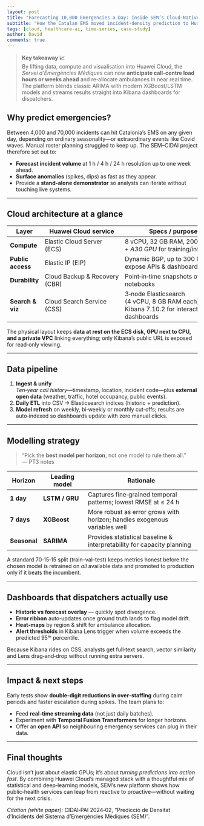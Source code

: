 ```yaml
---
layout: post
title: "Forecasting 10,000 Emergencies a Day: Inside SEM’s Cloud‑Native AI Platform"
subtitle: "How the Catalan EMS moved incident‑density prediction to Huawei Cloud and Kibana"
tags: [cloud, healthcare-ai, time-series, case-study]
author: David
comments: true
---
```


> **Key takeaway 📈**  
> By lifting data, compute and visualisation into Huawei Cloud, the *Servei d’Emergències Mèdiques* can now **anticipate call‑centre load hours or weeks ahead** and re‑allocate ambulances in near real time.  
> The platform blends classic ARIMA with modern XGBoost/LSTM models and streams results straight into Kibana dashboards for dispatchers.

## Why predict emergencies?

Between 4,000 and 70,000 incidents can hit Catalonia’s EMS on any given day, depending on ordinary seasonality—or extraordinary events like Covid waves. Manual roster planning struggled to keep up. The SEM–CIDAI project therefore set out to:

* **Forecast incident volume** at 1 h / 4 h / 24 h resolution up to one week ahead.  
* **Surface anomalies** (spikes, dips) as fast as they appear.  
* Provide a **stand‑alone demonstrator** so analysts can iterate without touching live systems.

---

## Cloud architecture at a glance

| Layer               | Huawei Cloud service          | Specs / purpose                                                                                           |
|---------------------|-------------------------------|-----------------------------------------------------------------------------------------------------------|
| **Compute**         | Elastic Cloud Server (ECS)    | 8 vCPU, 32 GB RAM, 200 GB SSD + *A30 GPU* for training/inference                                          |
| **Public access**   | Elastic IP (EIP)              | Dynamic BGP, up to 300 Mb/s to expose APIs & dashboards                                                   |
| **Durability**      | Cloud Backup & Recovery (CBR) | Point‑in‑time snapshots of data & notebooks                                                               |
| **Search & viz**    | Cloud Search Service (CSS)    | 3‑node Elasticsearch (4 vCPU, 8 GB RAM each) + Kibana 7.10.2 for interactive dashboards                    |

The physical layout keeps **data at rest on the ECS disk, GPU next to CPU, and a private VPC** linking everything; only Kibana’s public URL is exposed for read‑only viewing.

---

## Data pipeline

1. **Ingest & unify**  
   *Ten‑year call history*—timestamp, location, incident code—plus **external open data** (weather, traffic, hotel occupancy, public events).  
2. **Daily ETL** into CSV → Elasticsearch indices (historic + prediction).  
3. **Model refresh** on weekly, bi‑weekly or monthly cut‑offs; results are auto‑indexed so dashboards update with zero manual clicks.

---

## Modelling strategy

> “Pick the **best model per horizon**, not one model to rule them all.” — PT3 notes

| Horizon        | Leading model | Rationale                                                                                     |
|---------------|---------------|------------------------------------------------------------------------------------------------|
| **1 day**     | **LSTM / GRU** | Captures fine‑grained temporal patterns; lowest RMSE at ≤ 24 h                                |
| **7 days**    | **XGBoost**    | More robust as error grows with horizon; handles exogenous variables well                     |
| **Seasonal**  | **SARIMA**     | Provides statistical baseline & interpretability for capacity planning                        |

A standard 70‑15‑15 split (train–val–test) keeps metrics honest before the chosen model is retrained on *all* available data and promoted to production only if it beats the incumbent.

---

## Dashboards that dispatchers actually use

* **Historic vs forecast overlay** — quickly spot divergence.  
* **Error ribbon** auto‑updates once ground truth lands to flag model drift.  
* **Heat‑maps** by region & shift for ambulance allocation.  
* **Alert thresholds** in Kibana Lens trigger when volume exceeds the predicted 95ᵗʰ percentile.  

Because Kibana rides on CSS, analysts get full‑text search, vector similarity and Lens drag‑and‑drop without running extra servers.

---

## Impact & next steps

Early tests show **double‑digit reductions in over‑staffing** during calm periods and faster escalation during spikes. The team plans to:

* Feed **real‑time streaming data** (not just daily batches).  
* Experiment with **Temporal Fusion Transformers** for longer horizons.  
* Offer an **open API** so neighbouring emergency services can plug in their data.

---

## Final thoughts

Cloud isn’t just about elastic GPUs; it’s about *turning predictions into action fast*. By combining Huawei Cloud’s managed stack with a thoughtful mix of statistical and deep‑learning models, SEM’s new platform shows how public‑health services can leap from reactive to proactive—without waiting for the next crisis.

*Citation (white paper):* CIDAI‑PAI 2024‑02, “Predicció de Densitat d’Incidents del Sistema d’Emergències Mèdiques (SEM)”.
